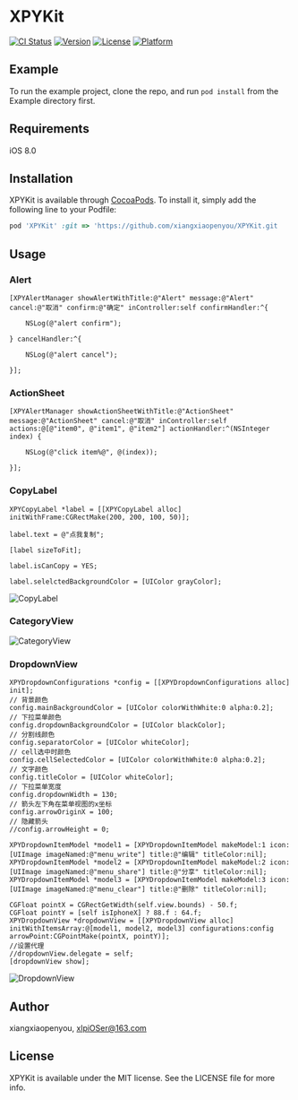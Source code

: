 # XPYKit

[![CI Status](https://img.shields.io/travis/xiangxiaopenyou/XPYKit.svg?style=flat)](https://travis-ci.org/xiangxiaopenyou/XPYKit)
[![Version](https://img.shields.io/cocoapods/v/XPYKit.svg?style=flat)](https://cocoapods.org/pods/XPYKit)
[![License](https://img.shields.io/cocoapods/l/XPYKit.svg?style=flat)](https://cocoapods.org/pods/XPYKit)
[![Platform](https://img.shields.io/cocoapods/p/XPYKit.svg?style=flat)](https://cocoapods.org/pods/XPYKit)

## Example

To run the example project, clone the repo, and run `pod install` from the Example directory first.

## Requirements
iOS 8.0

## Installation

XPYKit is available through [CocoaPods](https://cocoapods.org). To install
it, simply add the following line to your Podfile:

```ruby
pod 'XPYKit' :git => 'https://github.com/xiangxiaopenyou/XPYKit.git
```

## Usage

### Alert

    [XPYAlertManager showAlertWithTitle:@"Alert" message:@"Alert" cancel:@"取消" confirm:@"确定" inController:self confirmHandler:^{

        NSLog(@"alert confirm");
    
    } cancelHandler:^{

        NSLog(@"alert cancel");
    
    }];

### ActionSheet

    [XPYAlertManager showActionSheetWithTitle:@"ActionSheet" message:@"ActionSheet" cancel:@"取消" inController:self actions:@[@"item0", @"item1", @"item2"] actionHandler:^(NSInteger index) {

        NSLog(@"click item%@", @(index));
    
    }];

### CopyLabel

    XPYCopyLabel *label = [[XPYCopyLabel alloc] initWithFrame:CGRectMake(200, 200, 100, 50)];
    
    label.text = @"点我复制";
    
    [label sizeToFit];
    
    label.isCanCopy = YES;
    
    label.selelctedBackgroundColor = [UIColor grayColor];
    
![CopyLabel](Example/ExampleImages/copy_label.gif)

### CategoryView

![CategoryView](Example/ExampleImages/category_view.gif)

### DropdownView

    XPYDropdownConfigurations *config = [[XPYDropdownConfigurations alloc] init];
    // 背景颜色
    config.mainBackgroundColor = [UIColor colorWithWhite:0 alpha:0.2];
    // 下拉菜单颜色
    config.dropdownBackgroundColor = [UIColor blackColor];
    // 分割线颜色
    config.separatorColor = [UIColor whiteColor];
    // cell选中时颜色
    config.cellSelectedColor = [UIColor colorWithWhite:0 alpha:0.2];
    // 文字颜色
    config.titleColor = [UIColor whiteColor];
    // 下拉菜单宽度
    config.dropdownWidth = 130;
    // 箭头左下角在菜单视图的x坐标
    config.arrowOriginX = 100;
    // 隐藏箭头
    //config.arrowHeight = 0;

    XPYDropdownItemModel *model1 = [XPYDropdownItemModel makeModel:1 icon:[UIImage imageNamed:@"menu_write"] title:@"编辑" titleColor:nil];
    XPYDropdownItemModel *model2 = [XPYDropdownItemModel makeModel:2 icon:[UIImage imageNamed:@"menu_share"] title:@"分享" titleColor:nil];
    XPYDropdownItemModel *model3 = [XPYDropdownItemModel makeModel:3 icon:[UIImage imageNamed:@"menu_clear"] title:@"删除" titleColor:nil];
    
    CGFloat pointX = CGRectGetWidth(self.view.bounds) - 50.f;
    CGFloat pointY = [self isIphoneX] ? 88.f : 64.f;
    XPYDropdownView *dropdownView = [[XPYDropdownView alloc] initWithItemsArray:@[model1, model2, model3] configurations:config arrowPoint:CGPointMake(pointX, pointY)];
    //设置代理
    //dropdownView.delegate = self;
    [dropdownView show];

![DropdownView](Example/ExampleImages/dropdown_view.gif)


## Author

xiangxiaopenyou, xlpiOSer@163.com

## License

XPYKit is available under the MIT license. See the LICENSE file for more info.
